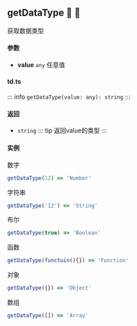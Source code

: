 ## getDataType :tada: :100: 
获取数据类型
#### 参数 
- **value** `any` 任意值
 
#### td.ts
::: info
`getDataType(value: any): string`
:::
#### 返回 
- `string` 
::: tip
返回value的类型
:::
#### 实例 
数字


```ts
getDataType(12) => 'Number'
```
字符串


```ts
getDataType('12') => 'String'
```
布尔


```ts
getDataType(true) => 'Boolean'
```
函数


```ts
getDataType(functuin(){}) => 'Function'
```
对象


```ts
getDataType({}) => 'Object'
```
数组


```ts
getDataType([]) => 'Array'
```
